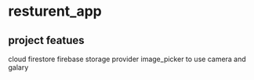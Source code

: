 # resturent_app

## project featues

</n>cloud firestore</n>
</n>firebase storage</n>
</n>provider</n>
</n>image_picker to use camera and galary</n>



